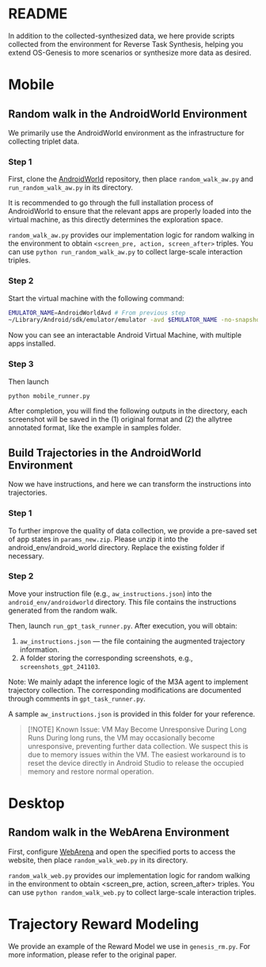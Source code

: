 # README

In addition to the collected-synthesized data, we here provide scripts collected from the environment for Reverse Task Synthesis, helping you extend OS-Genesis to more scenarios or synthesize more data as desired.

# Mobile

## Random walk in the AndroidWorld Environment

We primarily use the AndroidWorld environment as the infrastructure for collecting triplet data.

### Step 1

First, clone the [AndroidWorld](https://github.com/google-research/android_world) repository, then place `random_walk_aw.py` and `run_random_walk_aw.py` in its directory.

It is recommended to go through the full installation process of AndroidWorld to ensure that the relevant apps are properly loaded into the virtual machine, as this directly determines the exploration space.

`random_walk_aw.py` provides our implementation logic for random walking in the environment to obtain `<screen_pre, action, screen_after>` triples. You can use `python run_random_walk_aw.py` to collect large-scale interaction triples.

### Step 2

Start the virtual machine with the following command:

```bash
EMULATOR_NAME=AndroidWorldAvd # From previous step
~/Library/Android/sdk/emulator/emulator -avd $EMULATOR_NAME -no-snapshot -grpc 8554
```

Now you can see an interactable Android Virtual Machine, with multiple apps installed.

### Step 3

Then launch

```bash
python mobile_runner.py
```

After completion, you will find the following outputs in the directory, each screenshot will be saved in the (1) original format and (2) the allytree annotated format, like the example in samples folder.


## Build Trajectories in the AndroidWorld Environment

Now we have instructions, and here we can transform the instructions into trajectories.

### Step 1
To further improve the quality of data collection, we provide a pre-saved set of app states in `params_new.zip`.
Please unzip it into the android_env/android_world directory. Replace the existing folder if necessary.


### Step 2

Move your instruction file (e.g., `aw_instructions.json`) into the `android_env/androidworld` directory. This file contains the instructions generated from the random walk.

Then, launch `run_gpt_task_runner.py`. After execution, you will obtain:
1. `aw_instructions.json` — the file containing the augmented trajectory information.
2. A folder storing the corresponding screenshots, e.g., `screenshots_gpt_241103`.

Note: We mainly adapt the inference logic of the M3A agent to implement trajectory collection. The corresponding modifications are documented through comments in `gpt_task_runner.py`.

A sample `aw_instructions.json` is provided in this folder for your reference.

> [!NOTE]  Known Issue: VM May Become Unresponsive During Long Runs
During long runs, the VM may occasionally become unresponsive, preventing further data collection. We suspect this is due to memory issues within the VM.
The easiest workaround is to reset the device directly in Android Studio to release the occupied memory and restore normal operation.
<!-- 
## Trajectory Construction

1. Install the AndroidWorld Environment as described in: https://github.com/google-research/android_world
2. Move the scripts to the AndroidWorld directory: ``android_env/android_world``
3. Run the following command to collect the data: -->
<!-- Move your instruction file, e.g., `aw_instructions.json`, to the `android_env/androidworld` directory, which contains the instructions for the random walk. -->


# Desktop

## Random walk in the WebArena Environment
First, configure [WebArena](https://github.com/web-arena-x/webarena) and open the specified ports to access the website, then place `random_walk_web.py` in its directory.

`random_walk_web.py` provides our implementation logic for random walking in the environment to obtain <screen_pre, action, screen_after> triples. You can use `python random_walk_web.py` to collect large-scale interaction triples.

# Trajectory Reward Modeling
We provide an example of the Reward Model we use in `genesis_rm.py`. For more information, please refer to the original paper.